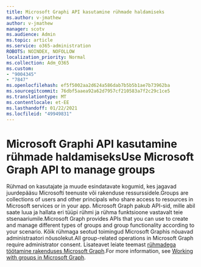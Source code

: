 ```yaml
---
title: Microsoft Graphi API kasutamine rühmade haldamiseks
ms.author: v-jmathew
author: v-jmathew
manager: scotv
ms.audience: Admin
ms.topic: article
ms.service: o365-administration
ROBOTS: NOINDEX, NOFOLLOW
localization_priority: Normal
ms.collection: Adm_O365
ms.custom:
- "9004345"
- "7847"
ms.openlocfilehash: ef5f5002aa2d624a586dab7b5b5b1ae7b73962ba
ms.sourcegitcommit: 76dbf5aaea92a62d7957cf210583a7f2c29c1ce5
ms.translationtype: MT
ms.contentlocale: et-EE
ms.lasthandoff: 01/22/2021
ms.locfileid: "49949831"
---
```

# <a name="use-microsoft-graph-api-to-manage-groups"></a><span data-ttu-id="5220a-102">Microsoft Graphi API kasutamine rühmade haldamiseks</span><span class="sxs-lookup"><span data-stu-id="5220a-102">Use Microsoft Graph API to manage groups</span></span>

<span data-ttu-id="5220a-103">Rühmad on kasutajate ja muude esindatavate kogumid, kes jagavad juurdepääsu Microsofti teenuste või rakenduse ressurssidele.</span><span class="sxs-lookup"><span data-stu-id="5220a-103">Groups are collections of users and other principals who share access to resources in Microsoft services or in your app.</span></span> <span data-ttu-id="5220a-104">Microsoft Graph pakub API-sid, mille abil saate luua ja hallata eri tüüpi rühmi ja rühma funktsioone vastavalt teie stsenaariumile.</span><span class="sxs-lookup"><span data-stu-id="5220a-104">Microsoft Graph provides APIs that you can use to create and manage different types of groups and group functionality according to your scenario.</span></span> <span data-ttu-id="5220a-105">Kõik rühmaga seotud toimingud Microsoft Graphis nõuavad administraatori nõusolekut.</span><span class="sxs-lookup"><span data-stu-id="5220a-105">All group-related operations in Microsoft Graph require administrator consent.</span></span> <span data-ttu-id="5220a-106">Lisateavet leiate teemast [rühmadega töötamine rakenduses Microsoft Graph](https://docs.microsoft.com/graph/api/resources/groups-overview).</span><span class="sxs-lookup"><span data-stu-id="5220a-106">For more information, see [Working with groups in Microsoft Graph](https://docs.microsoft.com/graph/api/resources/groups-overview).</span></span>
